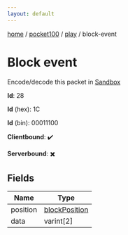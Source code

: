 ```yaml
---
layout: default
---
```


[home](/)  /  [pocket100](/protocol/pocket100)  /  [play](/protocol/pocket100/play)  /  block-event

# Block event

Encode/decode this packet in [Sandbox](../../../sandbox/pocket100#play.block_event)

**Id**: 28

**Id** (hex): 1C

**Id** (bin): 00011100

**Clientbound**: ✔️

**Serverbound**: ✖️

## Fields

Name | Type
---|---
position | [blockPosition](/protocol/pocket100/types/block-position)
data | varint[2]
